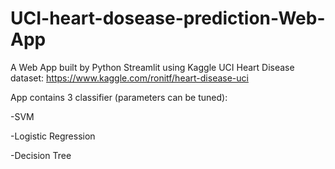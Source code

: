 # UCI-heart-dosease-prediction-Web-App
A Web App built by Python Streamlit using Kaggle UCI Heart Disease dataset:
https://www.kaggle.com/ronitf/heart-disease-uci

App contains 3 classifier (parameters can be tuned):

-SVM

-Logistic Regression

-Decision Tree
